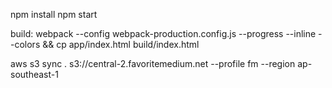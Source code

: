 npm install
npm start

build:
webpack --config webpack-production.config.js --progress --inline --colors && cp app/index.html build/index.html

aws s3 sync . s3://central-2.favoritemedium.net --profile fm --region ap-southeast-1
